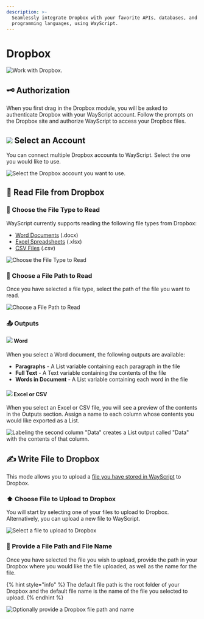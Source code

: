 ```yaml
---
description: >-
  Seamlessly integrate Dropbox with your favorite APIs, databases, and
  programming languages, using WayScript.
---
```


# Dropbox

![Work with Dropbox.](../../.gitbook/assets/dropbox.png)

## 🗝 Authorization

When you first drag in the Dropbox module, you will be asked to authenticate Dropbox with your WayScript account. Follow the prompts on the Dropbox site and authorize WayScript to access your Dropbox files.

## ![](../../.gitbook/assets/dropbox.png) Select an Account

You can connect multiple Dropbox accounts to WayScript. Select the one you would like to use.

![Select the Dropbox account you want to use.](../../.gitbook/assets/select_an_account_dropbox.png)

## 📖 Read File from Dropbox

### 📜 Choose the File Type to Read

WayScript currently supports reading the following file types from Dropbox:

* [Word Documents](word.md) \(.docx\)
* [Excel Spreadsheets](excel.md) \(.xlsx\)
* [CSV Files](csv.md) \(.csv\)

![Choose the File Type to Read](../../.gitbook/assets/choose_file_type.png)

### 📂 Choose a File Path to Read

Once you have selected a file type, select the path of the file you want to read.

![Choose a File Path to Read](../../.gitbook/assets/choose_a_file_path.png)

### 📤 Outputs

#### ![](../../.gitbook/assets/word.png) Word

When you select a Word document, the following outputs are available:

* **Paragraphs** - A List variable containing each paragraph in the file
* **Full Text** - A Text variable containing the contents of the file
* **Words in Document** - A List variable containing each word in the file

#### ![](../../.gitbook/assets/excel_128x128.png) Excel or CSV

When you select an Excel or CSV file, you will see a preview of the contents in the Outputs section. Assign a name to each column whose contents you would like exported as a List.

![Labeling the second column &quot;Data&quot; creates a List output called &quot;Data&quot; with the contents of that column.](../../.gitbook/assets/screen-shot-2019-07-17-at-9.09.19-am.png)

## ✍ Write File to Dropbox

This mode allows you to upload a [file you have stored in WayScript](../../account-management/managing-your-files.md) to Dropbox.

### ⬆ Choose File to Upload to Dropbox

You will start by selecting one of your files to upload to Dropbox. Alternatively, you can upload a new file to WayScript.

![Select a file to upload to Dropbox](../../.gitbook/assets/choose_file_to_upload.png)

### 📂 Provide a File Path and File Name

Once you have selected the file you wish to upload, provide the path in your Dropbox where you would like the file uploaded, as well as the name for the file.

{% hint style="info" %}
The default file path is the root folder of your Dropbox and the default file name is the name of the file you selected to upload.
{% endhint %}

![Optionally provide a Dropbox file path and name](../../.gitbook/assets/screen-shot-2019-07-17-at-9.14.50-am.png)

